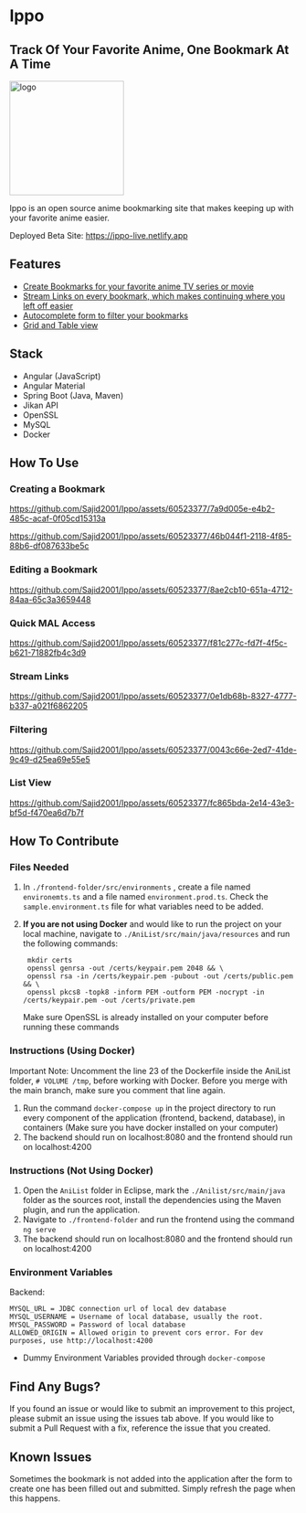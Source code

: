 # Ippo

## Track Of Your Favorite Anime, One Bookmark At A Time

<img src="https://media.discordapp.net/attachments/624756616700624908/1165413867715821588/OIG_copy.png?ex=656272be&is=654ffdbe&hm=96ea4921961a7182c925ff1af45af3f801d01cd8d2609fa3be4809aed95efd85&=&width=600&height=600" alt="logo" height="200px"/>

Ippo is an open source anime bookmarking site that makes keeping up with your favorite anime easier.

Deployed Beta Site: https://ippo-live.netlify.app

## Features

* [Create Bookmarks for your favorite anime TV series or movie](#creating-a-bookmark)
* [Stream Links on every bookmark, which makes continuing where you left off easier](#stream-links)
* [Autocomplete form to filter your bookmarks](#filtering)
* [Grid and Table view](#list-view)

## Stack

* Angular (JavaScript)
* Angular Material
* Spring Boot (Java, Maven)
* Jikan API
* OpenSSL
* MySQL
* Docker

## How To Use

### Creating a Bookmark

https://github.com/Sajid2001/Ippo/assets/60523377/7a9d005e-e4b2-485c-acaf-0f05cd15313a

https://github.com/Sajid2001/Ippo/assets/60523377/46b044f1-2118-4f85-88b6-df087633be5c

### Editing a Bookmark

https://github.com/Sajid2001/Ippo/assets/60523377/8ae2cb10-651a-4712-84aa-65c3a3659448

### Quick MAL Access

https://github.com/Sajid2001/Ippo/assets/60523377/f81c277c-fd7f-4f5c-b621-71882fb4c3d9

### Stream Links

https://github.com/Sajid2001/Ippo/assets/60523377/0e1db68b-8327-4777-b337-a021f6862205

### Filtering

https://github.com/Sajid2001/Ippo/assets/60523377/0043c66e-2ed7-41de-9c49-d25ea69e55e5

### List View

https://github.com/Sajid2001/Ippo/assets/60523377/fc865bda-2e14-43e3-bf5d-f470ea6d7b7f

## How To Contribute

### Files Needed
1. In ```./frontend-folder/src/environments``` , create a file named ```environemts.ts``` and a file named ```environment.prod.ts```. Check the ```sample.environment.ts``` file for what variables need to be added.
2. **If you are not using Docker** and would like to run the project on your local machine, navigate to ```./AniList/src/main/java/resources``` and run the following commands:
   
   ```
    mkdir certs
    openssl genrsa -out /certs/keypair.pem 2048 && \
    openssl rsa -in /certs/keypair.pem -pubout -out /certs/public.pem && \
    openssl pkcs8 -topk8 -inform PEM -outform PEM -nocrypt -in /certs/keypair.pem -out /certs/private.pem
   ```
   Make sure OpenSSL is already installed on your computer before running these commands

### Instructions (Using Docker)

Important Note: Uncomment the line 23 of the Dockerfile inside the AniList folder, ```# VOLUME /tmp```, before working with Docker. Before you merge with the main branch, make sure you comment that line again. 

1. Run the command ```docker-compose up``` in the project directory to run every component of the application (frontend, backend, database), in containers (Make sure you have docker installed on your computer)
2. The backend should run on localhost:8080 and the frontend should run on localhost:4200

### Instructions (Not Using Docker)
1. Open the ```AniList``` folder in Eclipse, mark the ```./Anilist/src/main/java``` folder as the sources root, install the dependencies using the Maven plugin, and run the application.
2. Navigate to ```./frontend-folder``` and run the frontend using the command ```ng serve```
3. The backend should run on localhost:8080 and the frontend should run on localhost:4200

### Environment Variables

Backend: 

```
MYSQL_URL = JDBC connection url of local dev database
MYSQL_USERNAME = Username of local database, usually the root.
MYSQL_PASSWORD = Password of local database
ALLOWED_ORIGIN = Allowed origin to prevent cors error. For dev purposes, use http://localhost:4200
```

* Dummy Environment Variables provided through ```docker-compose```

## Find Any Bugs?
If you found an issue or would like to submit an improvement to this project, please submit an issue using the issues tab above. If you would like to submit a Pull Request with a fix, reference the issue that you created.

## Known Issues
Sometimes the bookmark is not added into the application after the form to create one has been filled out and submitted. Simply refresh the page when this happens. 
